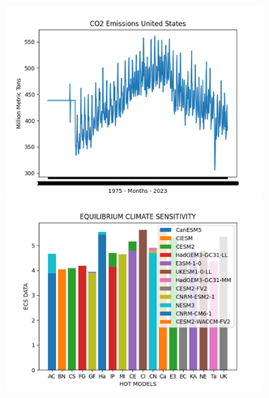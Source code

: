 
![alt text](https://github.com/nand0p/heat/blob/master/eia/pollution.png?raw=true)
![alt text](https://github.com/nand0p/heat/blob/master/sensitivity/hot_models.png?raw=true)
